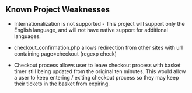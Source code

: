 ## Known Project Weaknesses ##

  * Internationalization is not supported - This project will support only the English language, and will not have native support for additional languages.

  * checkout\_confirmation.php allows redirection from other sites with url containing page=checkout (regexp check)

  * Checkout process allows user to leave checkout process with basket timer still being updated from the original ten minutes.  This would allow a user to keep entering / exiting checkout process so they may keep their tickets in the basket from expiring.